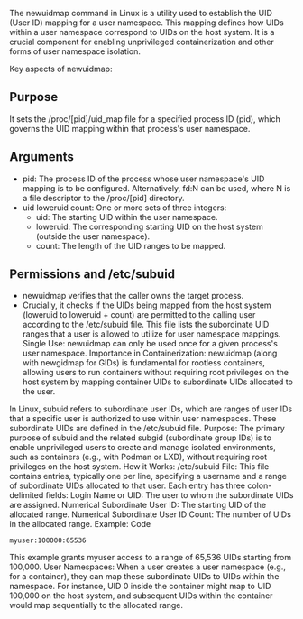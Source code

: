 
The newuidmap command in Linux is a utility used to establish the UID (User ID) mapping for a user namespace. This mapping defines how UIDs within a user namespace correspond to UIDs on the host system. It is a crucial component for enabling unprivileged containerization and other forms of user namespace isolation.

Key aspects of newuidmap:

## Purpose

It sets the /proc/[pid]/uid_map file for a specified process ID (pid), which governs the UID mapping within that process's user namespace.

## Arguments

- pid: The process ID of the process whose user namespace's UID mapping is to be configured. Alternatively, fd:N can be used, where N is a file descriptor to the /proc/[pid] directory.
- uid loweruid count: One or more sets of three integers:
  - uid: The starting UID within the user namespace.
  - loweruid: The corresponding starting UID on the host system (outside the user namespace).
  - count: The length of the UID ranges to be mapped.

## Permissions and /etc/subuid

- newuidmap verifies that the caller owns the target process.
- Crucially, it checks if the UIDs being mapped from the host system (loweruid to loweruid + count) are permitted to the calling user according to the /etc/subuid file. This file lists the subordinate UID ranges that a user is allowed to utilize for user namespace mappings.
Single Use:
newuidmap can only be used once for a given process's user namespace.
Importance in Containerization:
newuidmap (along with newgidmap for GIDs) is fundamental for rootless containers, allowing users to run containers without requiring root privileges on the host system by mapping container UIDs to subordinate UIDs allocated to the user.

In Linux, subuid refers to subordinate user IDs, which are ranges of user IDs that a specific user is authorized to use within user namespaces. These subordinate UIDs are defined in the /etc/subuid file.
Purpose:
The primary purpose of subuid and the related subgid (subordinate group IDs) is to enable unprivileged users to create and manage isolated environments, such as containers (e.g., with Podman or LXD), without requiring root privileges on the host system.
How it Works:
/etc/subuid File: This file contains entries, typically one per line, specifying a username and a range of subordinate UIDs allocated to that user. Each entry has three colon-delimited fields:
Login Name or UID: The user to whom the subordinate UIDs are assigned.
Numerical Subordinate User ID: The starting UID of the allocated range.
Numerical Subordinate User ID Count: The number of UIDs in the allocated range.
Example:
Code

`myuser:100000:65536`

This example grants myuser access to a range of 65,536 UIDs starting from 100,000.
User Namespaces: When a user creates a user namespace (e.g., for a container), they can map these subordinate UIDs to UIDs within the namespace. For instance, UID 0 inside the container might map to UID 100,000 on the host system, and subsequent UIDs within the container would map sequentially to the allocated range.
